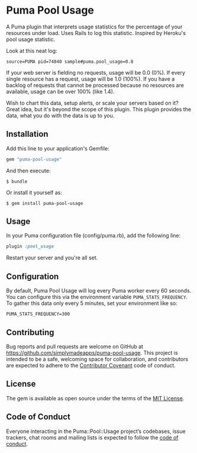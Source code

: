 # Puma Pool Usage

A Puma plugin that interprets usage statistics for the percentage of your resources under load. Uses Rails to log this statistic. Inspired by Heroku's pool usage statistic.

Look at this neat log:

    source=PUMA pid=74840 sample#puma.pool_usage=0.8

If your web server is fielding no requests, usage will be 0.0 (0%). If every single resource has a request, usage will be 1.0 (100%). If you have a backlog of requests that cannot be processed because no resources are available, usage can be over 100% (like 1.4).

Wish to chart this data, setup alerts, or scale your servers based on it? Great idea, but it's beyond the scope of this plugin. This plugin provides the data, what you do with the data is up to you.

## Installation

Add this line to your application's Gemfile:

```ruby
gem "puma-pool-usage"
```

And then execute:

    $ bundle

Or install it yourself as:

    $ gem install puma-pool-usage

## Usage

In your Puma configuration file (config/puma.rb), add the following line:

```ruby
plugin :pool_usage
```

Restart your server and you're all set. 

## Configuration

By default, Puma Pool Usage will log every Puma worker every 60 seconds. You can configure this via the environment variable `PUMA_STATS_FREQUENCY`. To gather this data only every 5 minutes, set your environment like so:

    PUMA_STATS_FREQUENCY=300

## Contributing

Bug reports and pull requests are welcome on GitHub at https://github.com/simplymadeapps/puma-pool-usage. This project is intended to be a safe, welcoming space for collaboration, and contributors are expected to adhere to the [Contributor Covenant](http://contributor-covenant.org) code of conduct.

## License

The gem is available as open source under the terms of the [MIT License](https://opensource.org/licenses/MIT).

## Code of Conduct

Everyone interacting in the Puma::Pool::Usage project’s codebases, issue trackers, chat rooms and mailing lists is expected to follow the [code of conduct](https://github.com/[USERNAME]/puma-pool-usage/blob/master/CODE_OF_CONDUCT.md).
